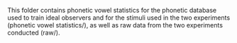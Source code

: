 This folder contains phonetic vowel statistics for the phonetic database used to train ideal observers and for the stimuli used in the two experiments (phonetic vowel statistics/), as well as raw data from the two experiments conducted (raw/).